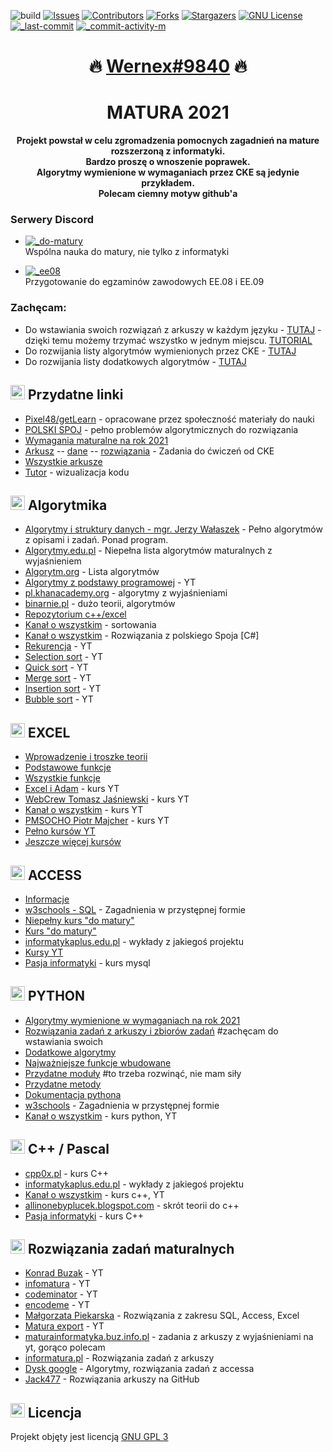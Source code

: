 ![build][build-shield]
[![Issues][issues-shield]][issues-url]
[![Contributors][contributors-shield]][contributors-url]
[![Forks][forks-shield]][forks-url]
[![Stargazers][stars-shield]][stars-url]
[![GNU License][license-shield]][license-url]
[![_last-commit]][commit]
[![_commit-activity-m]][commits]
  
<h1 align="center"> 🔥 <a href="https://discord.com/users/596478466849767475/">Wernex#9840</a> 🔥 </h1>

<h1 align="center"> MATURA 2021 </h1>

<p align="center"><b>Projekt powstał w celu zgromadzenia pomocnych zagadnień na mature rozszerzoną z informatyki. <br>
Bardzo proszę o wnoszenie poprawek.<br>
Algorytmy wymienione w wymaganiach przez CKE są jedynie przykładem.<br>
Polecam ciemny motyw github'a</b></p>

### Serwery Discord
  - [![_do-matury]][do-matury]  
    Wspólna nauka do matury, nie tylko z informatyki

  - [![_ee08]][ee08]  
    Przygotowanie do egzaminów zawodowych EE.08 i EE.09
    
### Zachęcam:
- Do wstawiania swoich rozwiązań z arkuszy w każdym języku - [TUTAJ](https://github.com/wernexnrs/MATURA-INFORMATYKA/blob/master/dzialy/zadania_arkusze.md) - dzięki temu możemy trzymać wszystko w jednym miejscu. [TUTORIAL](https://www.youtube.com/watch?v=nT8KGYVurIU)
- Do rozwijania listy algorytmów wymienionych przez CKE - [TUTAJ](https://github.com/wernexnrs/MATURA-INFORMATYKA/blob/master/dzialy/algorytmy_wymagania.md)
- Do rozwijania listy dodatkowych algorytmów - [TUTAJ](https://github.com/wernexnrs/MATURA-INFORMATYKA/blob/master/dzialy/dodatkowe_algorytmy.md)

## <img src="https://github.githubassets.com/images/icons/emoji/unicode/1f517.png" height="23px" width="23px"> Przydatne linki

* [Pixel48/getLearn](https://github.com/Pixel48/getLearn) - opracowane przez społeczność materiały do nauki
* [POLSKI SPOJ](https://pl.spoj.com/) - pełno problemów algorytmicznych do rozwiązania
* [Wymagania maturalne na rok 2021](http://cke.gov.pl/images/_EGZAMIN_MATURALNY_OD_2015/Informatory/2015/aneks/Aneks_2021_informatyka_EM_niewidomi.pdf)
* [Arkusz](https://cke.gov.pl/images/_EGZAMIN_MATURALNY_OD_2015/Materialy/Zbiory_zadan/Matura_Zbi%C3%B3r_zada%C5%84_Informatyka.pdf) -- [dane](https://cke.gov.pl/images/_EGZAMIN_MATURALNY_OD_2015/Materialy/Zbiory_zadan/inf-pr-dane.zip) -- [rozwiązania](https://cke.gov.pl/images/_EGZAMIN_MATURALNY_OD_2015/Materialy/Zbiory_zadan/inf-pr-rozwiazania.zip) - Zadania do ćwiczeń od CKE
* [Wszystkie arkusze](https://arkusze.pl/informatyka-matura-poziom-rozszerzony/)
* [Tutor](http://pythontutor.com/) - wizualizacja kodu

## <img src="https://github.githubassets.com/images/icons/emoji/unicode/1f527.png" height="23px" width="23px"> Algorytmika

* [Algorytmy i struktury danych - mgr. Jerzy Wałaszek](https://eduinf.waw.pl/inf/alg/001_search/index.php) - Pełno algorytmów z opisami i zadań. Ponad program.
* [Algorytmy.edu.pl](http://www.algorytm.edu.pl/algorytmy-maturalne.html) - Niepełna lista algorytmów maturalnych z wyjaśnieniem
* [Algorytm.org](http://www.algorytm.org/algorytmy/) - Lista algorytmów
* [Algorytmy z podstawy programowej](https://www.youtube.com/playlist?list=PLpEP9TjZ__-Ff6YYZSZ0EAd54AdVFXOf5) - YT
* [pl.khanacademy.org](https://pl.khanacademy.org/computing/computer-science/algorithms) - algorytmy z wyjaśnieniami
* [binarnie.pl](https://binarnie.pl/category/matura-z-informatyki-nauka/) - dużo teorii, algorytmów
* [Repozytorium c++/excel](https://github.com/mazxaxz/matura-informatyka-all-in-one)
* [Kanał o wszystkim](https://www.youtube.com/watch?v=uySyv8St9aw&list=PL6aekdNhY7DAK6UraEDhxhMng89wrO9y9) - sortowania
* [Kanał o wszystkim](https://www.youtube.com/watch?v=UFOqUCpAUZY&list=PL6aekdNhY7DCOVVTixns3ZfOfw9xFn-Rx) - Rozwiązania z polskiego Spoja [C#]
* [Rekurencja](https://www.youtube.com/watch?v=Pd7blw4A0qg&list=PLikGmVz62acwbr4aohYmEpv1YX7DWJnmP) - YT
* [Selection sort](https://www.youtube.com/watch?v=Ns4TPTC8whw&list=PLikGmVz62acwaYlZymm3mgPsN9Ogr4m1x) - YT
* [Quick sort](https://www.youtube.com/watch?v=ywWBy6J5gz8&list=PLikGmVz62acx1SbJ8UUYkniRo2HbVpIOw) - YT
* [Merge sort](https://www.youtube.com/watch?v=XaqR3G_NVoo&list=PLikGmVz62acwGzui7mSFReGzpbuF1IPaM) - YT
* [Insertion sort](https://www.youtube.com/watch?v=ROalU379l3U&list=PLikGmVz62acywhDHJy-91TA4HXGc5cqz1) - YT
* [Bubble sort](https://www.youtube.com/watch?v=uJLwnsLn0_Q&list=PLikGmVz62aczkKRmociYK8Uzix1Mnf21p) - YT

## <img src="https://github.githubassets.com/images/icons/emoji/unicode/1f4d7.png" height="23px" width="23px">  EXCEL

* [Wprowadzenie i troszke teorii](https://www.korepetycjezinformatyki.pl/arkusz-kalkulacyjny/)
* [Podstawowe funkcje](https://calculatic.pl/poradnik/podstawowe-funkcje-excela/)
* [Wszystkie funkcje](https://support.microsoft.com/pl-pl/office/funkcje-programu-excel-wed%C5%82ug-kategorii-5f91f4e9-7b42-46d2-9bd1-63f26a86c0eb)
* [Excel i Adam](https://www.youtube.com/playlist?list=PL16E33B75DED3E944) - kurs YT
* [WebCrew Tomasz Jaśniewski](https://www.youtube.com/playlist?list=PLKmH7u1gA9hr0U59uCEDhr_G2Yn2yV0M5) - kurs YT
* [Kanał o wszystkim](https://www.youtube.com/watch?v=msEff53_htw&list=PL6aekdNhY7DAh6BDzprcOWo0qj9J7-vdH) - kurs YT
* [PMSOCHO Piotr Majcher](https://www.youtube.com/channel/UC0v0AUvV3vy0WFTkGl28wMA/videos) - kurs YT
* [Pełno kursów YT](https://www.youtube.com/watch?v=PU8ACyYxJBk&list=PLikGmVz62aczV-1qWC2oQtL_Tod8bkXGv)
* [Jeszcze więcej kursów](https://www.youtube.com/watch?v=tuk99Sgc6Fw&list=PLoyECfvEFOjbdwpIOtm_8PFzB_CPAD2_H)

## <img src="https://github.githubassets.com/images/icons/emoji/unicode/1f4d9.png" height="23px" width="23px">  ACCESS 

* [Informacje](https://support.microsoft.com/pl-pl/access)
* [w3schools - SQL](https://www.w3schools.com/sql/) - Zagadnienia w przystępnej formie
* [Niepełny kurs "do matury"](https://www.youtube.com/playlist?list=PLKmH7u1gA9hpm3ZqWhsn2XvGAeX3b9SM0)
* [Kurs "do matury"](https://www.youtube.com/playlist?list=PLiG7bZwihoShBM1xR0K_st-QyxJyq5iWl)
* [informatykaplus.edu.pl](http://www.informatykaplus.edu.pl/infp.php/bazy_danych_wyklady.html) - wykłady z jakiegoś projektu
* [Kursy YT](https://www.youtube.com/watch?v=vrtNPp2r6qQ&list=PLikGmVz62aczN2wx5NFGtJxRgux0lXuCM)
* [Pasja informatyki](https://www.youtube.com/watch?v=99JAI24Zd24&list=PLOYHgt8dIdoymv-Wzvs8M-OsKFD31VTVZ) - kurs mysql

## <img src="https://github.githubassets.com/images/icons/emoji/unicode/1f4d8.png" height="23px" width="23px"> PYTHON

* [Algorytmy wymienione w wymaganiach na rok 2021](https://github.com/wernexnrs/MATURA-INFORMATYKA/blob/master/dzialy/algorytmy_wymagania.md)
* [Rozwiązania zadań z arkuszy i zbiorów zadań](https://github.com/wernexnrs/MATURA-INFORMATYKA/blob/master/dzialy/zadania_arkusze.md) #zachęcam do wstawiania swoich
* [Dodatkowe algorytmy](https://github.com/wernexnrs/MATURA-INFORMATYKA/blob/master/dzialy/dodatkowe_algorytmy.md)
* [Najważniejsze funkcje wbudowane](https://github.com/wernexnrs/MATURA-INFORMATYKA/blob/master/dzialy/funkcje_wbudowane.md)
* [Przydatne moduły](https://github.com/wernexnrs/MATURA-INFORMATYKA/blob/master/dzialy/biblioteki.md) #to trzeba rozwinąć, nie mam siły
* [Przydatne metody](https://github.com/wernexnrs/MATURA-INFORMATYKA/tree/master/dzialy/metody.md)
* [Dokumentacja pythona](https://docs.python.org/3/)
* [w3schools](https://www.w3schools.com/python/default.asp) - Zagadnienia w przystępnej formie
* [Kanał o wszystkim](https://www.youtube.com/watch?v=vek4MqPGvVU&list=PL6aekdNhY7DBGiMXnmBYjImq_vW32QftK) - kurs python, YT

## <img src="https://github.githubassets.com/images/icons/emoji/unicode/1f4d5.png" height="23px" width="23px"> C++ / Pascal

* [cpp0x.pl](https://cpp0x.pl/kursy/) - kurs C++
* [informatykaplus.edu.pl](http://informatykaplus.edu.pl/infp.php/algorytmika_programowanie_kursy.html) - wykłady z jakiegoś projektu
* [Kanał o wszystkim](https://www.youtube.com/watch?v=cMtg4bpKI9w&list=PL6aekdNhY7DAkl9D3i55ppfwOpeSqIsh9) - kurs c++, YT
* [allinonebyplucek.blogspot.com](https://allinonebyplucek.blogspot.com/p/informatyka-c.html) - skrót teorii do c++
* [Pasja informatyki](https://www.youtube.com/watch?v=ErOzmh3BiXU&list=PLOYHgt8dIdoxx0Y5wzs7CFpmBzb40PaDo) - kurs C++

## <img src="https://github.githubassets.com/images/icons/emoji/unicode/1f4d3.png" height="23px" width="23px"> Rozwiązania zadań maturalnych

* [Konrad Buzak](https://www.youtube.com/user/genek72gmail/videos) - YT
* [infomatura](https://www.youtube.com/channel/UClzG_Qs0EPVJnbPEoVuDrZA/videos) - YT
* [codeminator](https://www.youtube.com/channel/UC_2wsz5jrtHBixjGTKupBSg/videos) - YT
* [encodeme](https://www.youtube.com/channel/UCAgkC-bNToPAUqHZXRCuUUA/videos) - YT
* [Małgorzata Piekarska](https://www.youtube.com/channel/UCdQEVPEepyZC0ewLTNrknOA/videos) - Rozwiązania z zakresu SQL, Access, Excel
* [Matura export](https://www.youtube.com/channel/UCXgCS0R1YH60P51jkrq1FsQ/playlists) - YT
* [maturainformatyka.buz.info.pl](https://maturainformatyka.buz.info.pl/) - zadania z arkuszy z wyjaśnieniami na yt, gorąco polecam
* [informatura.pl](http://informatura.pl/rozwiazania) - Rozwiązania zadań z arkuszy
* [Dysk google](https://drive.google.com/drive/folders/13Fs_7YpmVpXV-IkYjDcUBLdQQkdditpx) - Algorytmy, rozwiązania zadań z accessa
* [Jack477](https://github.com/Jack477/Arkusze_informatyka_Python) - Rozwiązania arkuszy na GitHub

## <img src="https://github.githubassets.com/images/icons/emoji/unicode/00a9.png" height="23px" width="23px"> Licencja
Projekt objęty jest licencją [GNU GPL 3](https://github.com/wernexnrs/MATURA-INFORMATYKA/blob/master/LICENSE)

[contributors-shield]: https://img.shields.io/github/contributors/wernexnrs/MATURA-INFORMATYKA.svg?style=for-the-badge
[contributors-url]: https://github.com/wernexnrs/MATURA-INFORMATYKA/graphs/contributors

[forks-shield]: https://img.shields.io/github/forks/wernexnrs/MATURA-INFORMATYKA.svg?style=for-the-badge
[forks-url]: https://github.com/wernexnrs/MATURA-INFORMATYKA/network/members

[stars-shield]: https://img.shields.io/github/stars/wernexnrs/MATURA-INFORMATYKA.svg?style=for-the-badge
[stars-url]: https://github.com/wernexnrs/MATURA-INFORMATYKA/stargazers

[issues-shield]: https://img.shields.io/github/issues/wernexnrs/MATURA-INFORMATYKA.svg?style=for-the-badge
[issues-url]: https://github.com/wernexnrs/MATURA-INFORMATYKA/issues

[build-shield]: https://img.shields.io/badge/build-in%20progress-yellow?style=for-the-badge

[license-shield]: https://img.shields.io/github/license/wernexnrs/MATURA-INFORMATYKA.svg?style=for-the-badge
[license-url]: https://github.com/wernexnrs/MATURA-INFORMATYKA/blob/master/LICENSE

[_do-matury]: https://shields.io/discord/796048059507015732?label=Do%20matury&logo=discord&style=social&link=https://discord.gg/3hyj3kXQkt
[do-matury]: https://discord.gg/3hyj3kXQkt

[_ee08]: https://shields.io/discord/723560181996191914?label=EE.08%2FEE.09&logo=discord&style=social&link=https://discord.gg/RJMZQEC
[ee08]: https://discord.gg/RJMZQEC

[commit]: https://github.com/wernexnrs/MATURA-INFORMATYKA/commit
[commits]: https://github.com/wernexnrs/MATURA-INFORMATYKA/commits/master

[_commit-activity-m]: https://img.shields.io/github/commit-activity/m/wernexnrs/MATURA-INFORMATYKA.svg?style=for-the-badge
[_commit-activity-w]: https://img.shields.io/github/commit-activity/w/wernexnrs/MATURA-INFORMATYKA.svg?style=for-the-badge
[_commit-activity-y]: https://img.shields.io/github/commit-activity/y/wernexnrs/MATURA-INFORMATYKA.svg?style=for-the-badge
[_contributors]: https://img.shields.io/github/all-contributors/wernexnrs/MATURA-INFORMATYKA.svg?style=for-the-badge
[_last-commit]: https://shields.io/github/last-commit/wernexnrs/MATURA-INFORMATYKA.svg?style=for-the-badge
[_repo-size]: https://shields.io/github/repo-size/wernexnrs/MATURA-INFORMATYKA.svg?style=for-the-badge
[zip]: https://github.com/wernexnrs/MATURA-INFORMATYKA/archive/master.zip
